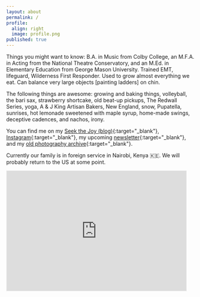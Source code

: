 ```yaml
---
layout: about
permalink: /
profile:
  align: right
  image: profile.png
published: true
---
```


Things you might want to know: B.A. in Music from Colby College, an M.F.A. in Acting from the National Theatre Conservatory, and an M.Ed. in Elementary Education from George Mason University. Trained EMT, lifeguard, Wilderness First Responder. Used to grow almost everything we eat. Can balance very large objects [painting ladders] on chin.

The following things are awesome: growing and baking things, volleyball, the bari sax, strawberry shortcake, old beat-up pickups, The Redwall Series, yoga, A & J King Artisan Bakers, New England, snow, Pupatella, sunrises, hot lemonade sweetened with maple syrup, home-made swings, deceptive cadences, and nachos, irony.

You can find me on my [Seek the Joy (blog)](https://seekthejoy.com){:target="_blank"}, [Instagram](https://seekthejoy.com){:target="_blank"}, my upcoming [newsletter](https://goseek.substack.com){:target="_blank"}, and my [old photography archive](https://ericlaurits.popsy.site){:target="_blank"}.

Currently our family is in foreign service in Nairobi, Kenya 🇰🇪. We will probably return to the US at some point.

<iframe src="https://goseek.substack.com/embed" width="480" height="320" style="border:1px solid #EEE; background:white;" frameborder="0" scrolling="no"></iframe>
